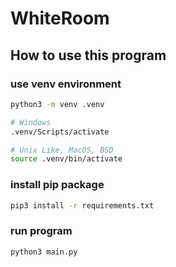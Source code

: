 # WhiteRoom

## How to use this program

### use venv environment

```sh
python3 -m venv .venv

# Windows
.venv/Scripts/activate

# Unix Like, MacOS, BSD
source .venv/bin/activate
```

### install pip package

```sh
pip3 install -r requirements.txt
```

### run program

```sh
python3 main.py
```
